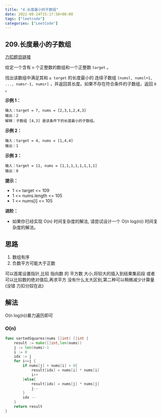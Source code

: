 ```yaml
---
title: "4.长度最小的子数组"
date: 2022-08-24T15:17:58+08:00
tags: ["leetcode"]
categories: ["LeetCode"]
---
```




## 209.长度最小的子数组

[力扣题目链接](https://leetcode.cn/problems/minimum-size-subarray-sum/)


给定一个含有 `n` 个正整数的数组和一个正整数 `target` 。

找出该数组中满足其和 `≥ target` 的长度最小的 连续子数组 `[numsl, numsl+1, ..., numsr-1, numsr]` ，并返回其长度。如果不存在符合条件的子数组，返回 `0` 。
 

**示例 1：**

    输入：target = 7, nums = [2,3,1,2,4,3]
    输出：2
    解释：子数组 [4,3] 是该条件下的长度最小的子数组。


**示例 2：**

    输入：target = 4, nums = [1,4,4]
    输出：1


**示例 3：**

    输入：target = 11, nums = [1,1,1,1,1,1,1,1]
    输出：0


**提示：**

* 1 <= target <= 109
* 1 <= nums.length <= 105
* 1 <= nums[i] <= 105


**进阶：**

* 如果你已经实现 O(n) 时间复杂度的解法, 请尝试设计一个 O(n log(n)) 时间复杂度的解法。



## 思路

1. 数组有序
2. 负数平方可能大于正数

可以首尾设置指针,比较 指向数 的 平方数 大小,将较大的插入到结果集前段
或者 可以比较数的绝对值后,再求平方
没有什么太大区别,第二种可以稍微减少计算量(没错 力扣分奴在此)

## 解法

O(n log(n))暴力遍历即可

### O(n)

```go
func sortedSquares(nums []int) []int {
    result := make([]int,len(nums))
    j := len(nums)-1
    i := 0
    idx := j
    for i<=j {
        if nums[j] + nums[i] < 0{
            result[idx] = nums[i] * nums[i]
            i++
        }else{
            result[idx] = nums[j] * nums[j]
            j--
        }
        idx --
    }
    return result
}
```